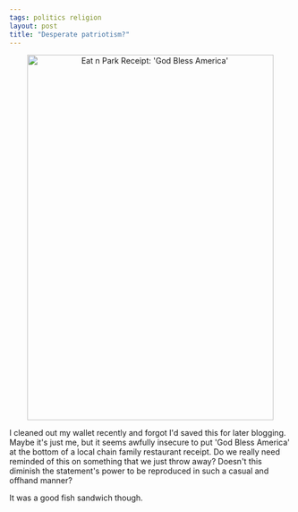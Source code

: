 ```yaml
---
tags: politics religion
layout: post
title: "Desperate patriotism?"
---
```




<p align="center">
<img src="http://www.cwinters.com/images/blog/eat_and_park_receipt.jpg" alt="Eat n Park Receipt: 'God Bless America'" width="440" height="652" />
</p>

<p>I cleaned out my wallet recently and forgot I'd saved this for later blogging. Maybe it's just me, but it seems awfully insecure to put 'God Bless America' at the bottom of a local chain family restaurant receipt. Do we really need reminded of this on something that we just throw away? Doesn't this diminish the statement's power to be reproduced in such a casual and offhand manner?</p>

<p>It was a good fish sandwich though.</p>


